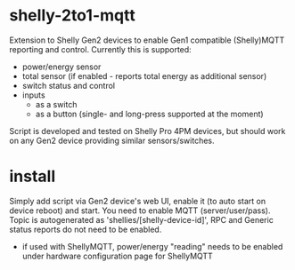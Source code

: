 # shelly-2to1-mqtt
Extension to Shelly Gen2 devices to enable Gen1 compatible (Shelly)MQTT reporting and control.
Currently this is supported:
- power/energy sensor
- total sensor (if enabled - reports total energy as additional sensor)
- switch status and control
- inputs
    - as a switch
    - as a button (single- and long-press supported at the moment)

Script is developed and tested on Shelly Pro 4PM devices, but should work on any Gen2 device providing similar sensors/switches.

# install
Simply add script via Gen2 device's web UI, enable it (to auto start on device reboot) and start. You need to enable MQTT (server/user/pass). Topic is autogenerated as 'shellies/[shelly-device-id]', RPC and Generic status reports do not need to be enabled.

- if used with ShellyMQTT, power/energy "reading" needs to be enabled under hardware configuration page for ShellyMQTT 

